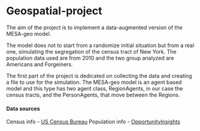 # Geospatial-project

The aim of the project is to implement a data-augmented version of the MESA-geo model. 

The model does not to start from a randomize initial situation but from a real one, simulating the segregation of the census tract of New York. 
The population data used are from 2010 and the two group analyzed are Americans and Forgeiners.

The first part of the project is dedicated on collecting the data and creating a file to use for the simulation.
The MESA-geo model is an agent based model and this type has two agent class, RegionAgents, in our case the census tracts, and the PersonAgents, that move between the Regions. 

#### Data sources
Census info - [US Census Bureau](https://www.census.gov/cgi-bin/geo/shapefiles/index.php?year=2010&layergroup=Census+Tracts)
Population info - [OpportunityInsights](https://opportunityinsights.org/wp-content/uploads/2018/10/tract_covariates.csv)
